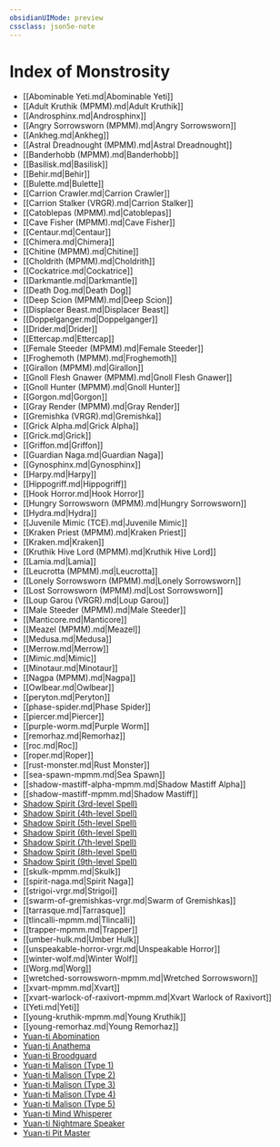 ```yaml
---
obsidianUIMode: preview
cssclass: json5e-note
---
```

# Index of Monstrosity

- [[Abominable Yeti.md\|Abominable Yeti]]
- [[Adult Kruthik (MPMM).md\|Adult Kruthik]]
- [[Androsphinx.md\|Androsphinx]]
- [[Angry Sorrowsworn (MPMM).md\|Angry Sorrowsworn]]
- [[Ankheg.md\|Ankheg]]
- [[Astral Dreadnought (MPMM).md\|Astral Dreadnought]]
- [[Banderhobb (MPMM).md\|Banderhobb]]
- [[Basilisk.md\|Basilisk]]
- [[Behir.md\|Behir]]
- [[Bulette.md\|Bulette]]
- [[Carrion Crawler.md\|Carrion Crawler]]
- [[Carrion Stalker (VRGR).md\|Carrion Stalker]]
- [[Catoblepas (MPMM).md\|Catoblepas]]
- [[Cave Fisher (MPMM).md\|Cave Fisher]]
- [[Centaur.md\|Centaur]]
- [[Chimera.md\|Chimera]]
- [[Chitine (MPMM).md\|Chitine]]
- [[Choldrith (MPMM).md\|Choldrith]]
- [[Cockatrice.md\|Cockatrice]]
- [[Darkmantle.md\|Darkmantle]]
- [[Death Dog.md\|Death Dog]]
- [[Deep Scion (MPMM).md\|Deep Scion]]
- [[Displacer Beast.md\|Displacer Beast]]
- [[Doppelganger.md\|Doppelganger]]
- [[Drider.md\|Drider]]
- [[Ettercap.md\|Ettercap]]
- [[Female Steeder (MPMM).md\|Female Steeder]]
- [[Froghemoth (MPMM).md\|Froghemoth]]
- [[Girallon (MPMM).md\|Girallon]]
- [[Gnoll Flesh Gnawer (MPMM).md\|Gnoll Flesh Gnawer]]
- [[Gnoll Hunter (MPMM).md\|Gnoll Hunter]]
- [[Gorgon.md\|Gorgon]]
- [[Gray Render (MPMM).md\|Gray Render]]
- [[Gremishka (VRGR).md\|Gremishka]]
- [[Grick Alpha.md\|Grick Alpha]]
- [[Grick.md\|Grick]]
- [[Griffon.md\|Griffon]]
- [[Guardian Naga.md\|Guardian Naga]]
- [[Gynosphinx.md\|Gynosphinx]]
- [[Harpy.md\|Harpy]]
- [[Hippogriff.md\|Hippogriff]]
- [[Hook Horror.md\|Hook Horror]]
- [[Hungry Sorrowsworn (MPMM).md\|Hungry Sorrowsworn]]
- [[Hydra.md\|Hydra]]
- [[Juvenile Mimic (TCE).md\|Juvenile Mimic]]
- [[Kraken Priest (MPMM).md\|Kraken Priest]]
- [[Kraken.md\|Kraken]]
- [[Kruthik Hive Lord (MPMM).md\|Kruthik Hive Lord]]
- [[Lamia.md\|Lamia]]
- [[Leucrotta (MPMM).md\|Leucrotta]]
- [[Lonely Sorrowsworn (MPMM).md\|Lonely Sorrowsworn]]
- [[Lost Sorrowsworn (MPMM).md\|Lost Sorrowsworn]]
- [[Loup Garou (VRGR).md\|Loup Garou]]
- [[Male Steeder (MPMM).md\|Male Steeder]]
- [[Manticore.md\|Manticore]]
- [[Meazel (MPMM).md\|Meazel]]
- [[Medusa.md\|Medusa]]
- [[Merrow.md\|Merrow]]
- [[Mimic.md\|Mimic]]
- [[Minotaur.md\|Minotaur]]
- [[Nagpa (MPMM).md\|Nagpa]]
- [[Owlbear.md\|Owlbear]]
- [[peryton.md\|Peryton]]
- [[phase-spider.md\|Phase Spider]]
- [[piercer.md\|Piercer]]
- [[purple-worm.md\|Purple Worm]]
- [[remorhaz.md\|Remorhaz]]
- [[roc.md\|Roc]]
- [[roper.md\|Roper]]
- [[rust-monster.md\|Rust Monster]]
- [[sea-spawn-mpmm.md\|Sea Spawn]]
- [[shadow-mastiff-alpha-mpmm.md\|Shadow Mastiff Alpha]]
- [[shadow-mastiff-mpmm.md\|Shadow Mastiff]]
- [Shadow Spirit (3rd-level Spell)](shadow-spirit-3rd-level-spell-tce.md)
- [Shadow Spirit (4th-level Spell)](shadow-spirit-4th-level-spell-tce.md)
- [Shadow Spirit (5th-level Spell)](shadow-spirit-5th-level-spell-tce.md)
- [Shadow Spirit (6th-level Spell)](shadow-spirit-6th-level-spell-tce.md)
- [Shadow Spirit (7th-level Spell)](shadow-spirit-7th-level-spell-tce.md)
- [Shadow Spirit (8th-level Spell)](shadow-spirit-8th-level-spell-tce.md)
- [Shadow Spirit (9th-level Spell)](shadow-spirit-9th-level-spell-tce.md)
- [[skulk-mpmm.md\|Skulk]]
- [[spirit-naga.md\|Spirit Naga]]
- [[strigoi-vrgr.md\|Strigoi]]
- [[swarm-of-gremishkas-vrgr.md\|Swarm of Gremishkas]]
- [[tarrasque.md\|Tarrasque]]
- [[tlincalli-mpmm.md\|Tlincalli]]
- [[trapper-mpmm.md\|Trapper]]
- [[umber-hulk.md\|Umber Hulk]]
- [[unspeakable-horror-vrgr.md\|Unspeakable Horror]]
- [[winter-wolf.md\|Winter Wolf]]
- [[Worg.md\|Worg]]
- [[wretched-sorrowsworn-mpmm.md\|Wretched Sorrowsworn]]
- [[xvart-mpmm.md\|Xvart]]
- [[xvart-warlock-of-raxivort-mpmm.md\|Xvart Warlock of Raxivort]]
- [[Yeti.md\|Yeti]]
- [[young-kruthik-mpmm.md\|Young Kruthik]]
- [[young-remorhaz.md\|Young Remorhaz]]
- [Yuan-ti Abomination](yuan-ti-abomination.md)
- [Yuan-ti Anathema](yuan-ti-anathema-mpmm.md)
- [Yuan-ti Broodguard](yuan-ti-broodguard-mpmm.md)
- [Yuan-ti Malison (Type 1)](yuan-ti-malison-type-1.md)
- [Yuan-ti Malison (Type 2)](yuan-ti-malison-type-2.md)
- [Yuan-ti Malison (Type 3)](yuan-ti-malison-type-3.md)
- [Yuan-ti Malison (Type 4)](yuan-ti-malison-type-4-vgm.md)
- [Yuan-ti Malison (Type 5)](yuan-ti-malison-type-5-vgm.md)
- [Yuan-ti Mind Whisperer](yuan-ti-mind-whisperer-mpmm.md)
- [Yuan-ti Nightmare Speaker](yuan-ti-nightmare-speaker-mpmm.md)
- [Yuan-ti Pit Master](yuan-ti-pit-master-mpmm.md)
